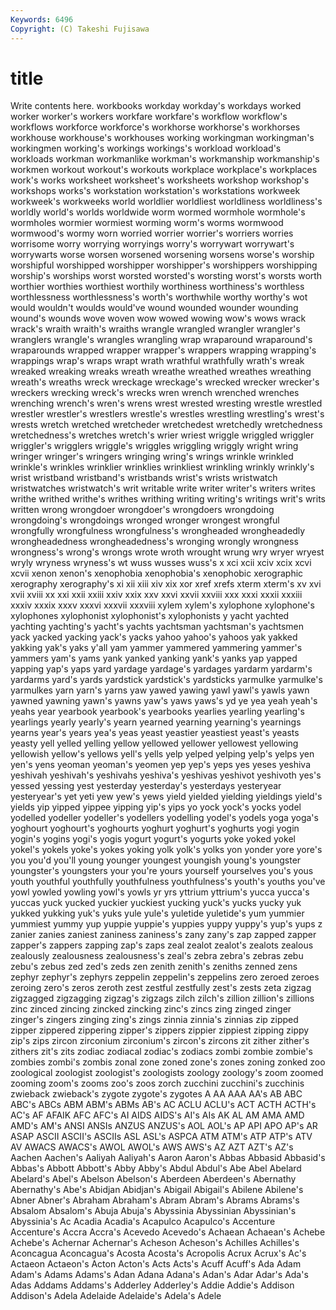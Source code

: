 ```yaml
---
Keywords: 6496 
Copyright: (C) Takeshi Fujisawa
---
```


# title

Write contents here.
 workbooks workday workday's workdays
worked worker worker's workers workfare workfare's workflow workflow's workflows workforce
workforce's workhorse workhorse's workhorses workhouse workhouse's workhouses working workingman workingman's
workingmen working's workings workings's workload workload's workloads workman workmanlike workman's
workmanship workmanship's workmen workout workout's workouts workplace workplace's workplaces work's
works worksheet worksheet's worksheets workshop workshop's workshops works's workstation workstation's
workstations workweek workweek's workweeks world worldlier worldliest worldliness worldliness's worldly
world's worlds worldwide worm wormed wormhole wormhole's wormholes wormier wormiest
worming worm's worms wormwood wormwood's wormy worn worried worrier worrier's
worriers worries worrisome worry worrying worryings worry's worrywart worrywart's worrywarts
worse worsen worsened worsening worsens worse's worship worshipful worshipped worshipper
worshipper's worshippers worshipping worship's worships worst worsted worsted's worsting worst's
worsts worth worthier worthies worthiest worthily worthiness worthiness's worthless worthlessness
worthlessness's worth's worthwhile worthy worthy's wot would wouldn't woulds would've
wound wounded wounder wounding wound's wounds wove woven wow wowed
wowing wow's wows wrack wrack's wraith wraith's wraiths wrangle wrangled
wrangler wrangler's wranglers wrangle's wrangles wrangling wrap wraparound wraparound's wraparounds
wrapped wrapper wrapper's wrappers wrapping wrapping's wrappings wrap's wraps wrapt
wrath wrathful wrathfully wrath's wreak wreaked wreaking wreaks wreath wreathe
wreathed wreathes wreathing wreath's wreaths wreck wreckage wreckage's wrecked wrecker
wrecker's wreckers wrecking wreck's wrecks wren wrench wrenched wrenches wrenching
wrench's wren's wrens wrest wrested wresting wrestle wrestled wrestler wrestler's
wrestlers wrestle's wrestles wrestling wrestling's wrest's wrests wretch wretched wretcheder
wretchedest wretchedly wretchedness wretchedness's wretches wretch's wrier wriest wriggle wriggled
wriggler wriggler's wrigglers wriggle's wriggles wriggling wriggly wright wring wringer
wringer's wringers wringing wring's wrings wrinkle wrinkled wrinkle's wrinkles wrinklier
wrinklies wrinkliest wrinkling wrinkly wrinkly's wrist wristband wristband's wristbands wrist's
wrists wristwatch wristwatches wristwatch's writ writable write writer writer's writers
writes writhe writhed writhe's writhes writhing writing writing's writings writ's
writs written wrong wrongdoer wrongdoer's wrongdoers wrongdoing wrongdoing's wrongdoings wronged
wronger wrongest wrongful wrongfully wrongfulness wrongfulness's wrongheaded wrongheadedly wrongheadedness wrongheadedness's
wronging wrongly wrongness wrongness's wrong's wrongs wrote wroth wrought wrung
wry wryer wryest wryly wryness wryness's wt wuss wusses wuss's
x xci xcii xciv xcix xcvi xcvii xenon xenon's xenophobia
xenophobia's xenophobic xerographic xerography xerography's xi xii xiii xiv xix
xor xref xrefs xterm xterm's xv xvi xvii xviii xx
xxi xxii xxiii xxiv xxix xxv xxvi xxvii xxviii xxx
xxxi xxxii xxxiii xxxiv xxxix xxxv xxxvi xxxvii xxxviii xylem
xylem's xylophone xylophone's xylophones xylophonist xylophonist's xylophonists y yacht yachted
yachting yachting's yacht's yachts yachtsman yachtsman's yachtsmen yack yacked yacking
yack's yacks yahoo yahoo's yahoos yak yakked yakking yak's yaks
y'all yam yammer yammered yammering yammer's yammers yam's yams yank
yanked yanking yank's yanks yap yapped yapping yap's yaps yard
yardage yardage's yardages yardarm yardarm's yardarms yard's yards yardstick yardstick's
yardsticks yarmulke yarmulke's yarmulkes yarn yarn's yarns yaw yawed yawing
yawl yawl's yawls yawn yawned yawning yawn's yawns yaw's yaws
yaws's yd ye yea yeah yeah's yeahs year yearbook yearbook's
yearbooks yearlies yearling yearling's yearlings yearly yearly's yearn yearned yearning
yearning's yearnings yearns year's years yea's yeas yeast yeastier yeastiest
yeast's yeasts yeasty yell yelled yelling yellow yellowed yellower yellowest
yellowing yellowish yellow's yellows yell's yells yelp yelped yelping yelp's
yelps yen yen's yens yeoman yeoman's yeomen yep yep's yeps
yes yeses yeshiva yeshivah yeshivah's yeshivahs yeshiva's yeshivas yeshivot yeshivoth
yes's yessed yessing yest yesterday yesterday's yesterdays yesteryear yesteryear's yet
yeti yew yew's yews yield yielded yielding yieldings yield's yields
yip yipped yippee yipping yip's yips yo yock yock's yocks
yodel yodelled yodeller yodeller's yodellers yodelling yodel's yodels yoga yoga's
yoghourt yoghourt's yoghourts yoghurt yoghurt's yoghurts yogi yogin yogin's yogins
yogi's yogis yogurt yogurt's yogurts yoke yoked yokel yokel's yokels
yoke's yokes yoking yolk yolk's yolks yon yonder yore yore's
you you'd you'll young younger youngest youngish young's youngster youngster's
youngsters your you're yours yourself yourselves you's yous youth youthful
youthfully youthfulness youthfulness's youth's youths you've yowl yowled yowling yowl's
yowls yr yrs yttrium yttrium's yucca yucca's yuccas yuck yucked
yuckier yuckiest yucking yuck's yucks yucky yuk yukked yukking yuk's
yuks yule yule's yuletide yuletide's yum yummier yummiest yummy yup
yuppie yuppie's yuppies yuppy yuppy's yup's yups z zanier zanies
zaniest zaniness zaniness's zany zany's zap zapped zapper zapper's zappers
zapping zap's zaps zeal zealot zealot's zealots zealous zealously zealousness
zealousness's zeal's zebra zebra's zebras zebu zebu's zebus zed zed's
zeds zen zenith zenith's zeniths zenned zens zephyr zephyr's zephyrs
zeppelin zeppelin's zeppelins zero zeroed zeroes zeroing zero's zeros zeroth
zest zestful zestfully zest's zests zeta zigzag zigzagged zigzagging zigzag's
zigzags zilch zilch's zillion zillion's zillions zinc zinced zincing zincked
zincking zinc's zincs zing zinged zinger zinger's zingers zinging zing's
zings zinnia zinnia's zinnias zip zipped zipper zippered zippering zipper's
zippers zippier zippiest zipping zippy zip's zips zircon zirconium zirconium's
zircon's zircons zit zither zither's zithers zit's zits zodiac zodiacal
zodiac's zodiacs zombi zombie zombie's zombies zombi's zombis zonal zone
zoned zone's zones zoning zonked zoo zoological zoologist zoologist's zoologists
zoology zoology's zoom zoomed zooming zoom's zooms zoo's zoos zorch
zucchini zucchini's zucchinis zwieback zwieback's zygote zygote's zygotes A AA
AAA AA's AB ABC ABC's ABCs ABM ABM's ABMs AB's
AC ACLU ACLU's ACT ACTH ACTH's AC's AF AFAIK AFC
AFC's AI AIDS AIDS's AI's AIs AK AL AM AMA
AMD AMD's AM's ANSI ANSIs ANZUS ANZUS's AOL AOL's AP
API APO AP's AR ASAP ASCII ASCII's ASCIIs ASL ASL's
ASPCA ATM ATM's ATP ATP's ATV AV AWACS AWACS's AWOL
AWOL's AWS AWS's AZ AZT AZT's AZ's Aachen Aachen's Aaliyah
Aaliyah's Aaron Aaron's Abbas Abbasid Abbasid's Abbas's Abbott Abbott's Abby
Abby's Abdul Abdul's Abe Abel Abelard Abelard's Abel's Abelson Abelson's
Aberdeen Aberdeen's Abernathy Abernathy's Abe's Abidjan Abidjan's Abigail Abigail's Abilene
Abilene's Abner Abner's Abraham Abraham's Abram Abram's Abrams Abrams's Absalom
Absalom's Abuja Abuja's Abyssinia Abyssinian Abyssinian's Abyssinia's Ac Acadia Acadia's
Acapulco Acapulco's Accenture Accenture's Accra Accra's Acevedo Acevedo's Achaean Achaean's
Achebe Achebe's Achernar Achernar's Acheson Acheson's Achilles Achilles's Aconcagua Aconcagua's
Acosta Acosta's Acropolis Acrux Acrux's Ac's Actaeon Actaeon's Acton Acton's
Acts Acts's Acuff Acuff's Ada Adam Adam's Adams Adams's Adan
Adana Adana's Adan's Adar Adar's Ada's Adas Addams Addams's Adderley
Adderley's Addie Addie's Addison Addison's Adela Adelaide Adelaide's Adela's Adele
